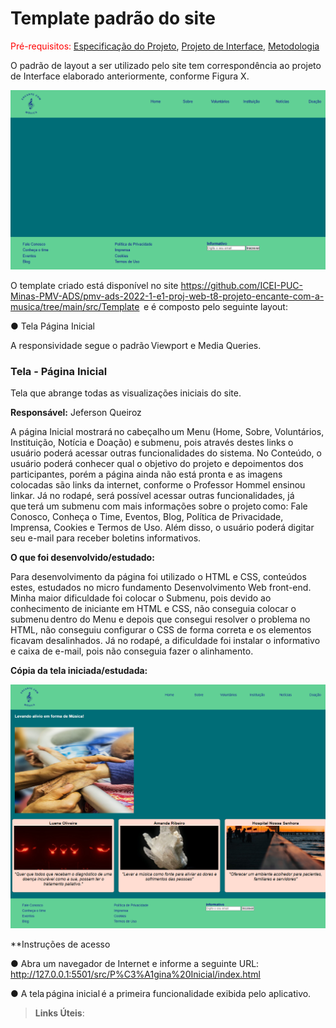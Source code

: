 # Template padrão do site

<span style="color:red">Pré-requisitos: <a href="2-Especificação do Projeto.md"> Especificação do Projeto</a></span>, <a href="3-Projeto de Interface.md"> Projeto de Interface</a>, <a href="4-Metodologia.md"> Metodologia</a>

O padrão de layout a ser utilizado pelo site tem correspondência ao projeto de Interface elaborado anteriormente, conforme Figura X.

<img src="img/template.png">

O template criado está disponível no site https://github.com/ICEI-PUC-Minas-PMV-ADS/pmv-ads-2022-1-e1-proj-web-t8-projeto-encante-com-a-musica/tree/main/src/Template  e é composto pelo seguinte layout: 

● Tela Página Inicial  

A responsividade segue o padrão Viewport e Media Queries.
### Tela - Página Inicial

Tela que abrange todas as visualizações iniciais do site.  

**Responsável:**  Jeferson Queiroz 

A página Inicial mostrará no cabeçalho um Menu (Home, Sobre, Voluntários, Instituição, Notícia e Doação) e submenu, pois através destes links o usuário poderá acessar outras funcionalidades do sistema. No Conteúdo, o usuário poderá conhecer qual o objetivo do projeto e depoimentos dos participantes, porém a página ainda não está pronta e as imagens colocadas são links da internet, conforme o Professor Hommel ensinou linkar. Já no rodapé, será possível acessar outras funcionalidades, já que terá um submenu com mais informações sobre o projeto como: Fale Conosco, Conheça o Time, Eventos, Blog, Política de Privacidade, Imprensa, Cookies e Termos de Uso. Além disso, o usuário poderá digitar seu e-mail para receber boletins informativos.   

**O que foi desenvolvido/estudado:**

Para desenvolvimento da página foi utilizado o HTML e CSS, conteúdos estes, estudados no micro fundamento Desenvolvimento Web front-end.  
Minha maior dificuldade foi colocar o Submenu, pois devido ao conhecimento de iniciante em HTML e CSS, não conseguia colocar o submenu dentro do Menu e depois que consegui resolver o problema no HTML, não conseguiu configurar o CSS de forma correta e os elementos ficavam desalinhados. Já no rodapé, a dificuldade foi instalar o informativo e caixa de e-mail, pois não conseguia fazer o alinhamento.

**Cópia da tela iniciada/estudada:**    

<img src="img/paginainicial.png">

**Instruções de acesso  

● Abra um navegador de Internet e informe a seguinte URL: http://127.0.0.1:5501/src/P%C3%A1gina%20Inicial/index.html    

● A tela página inicial é a primeira funcionalidade exibida pelo aplicativo.  

> **Links Úteis**:
>
